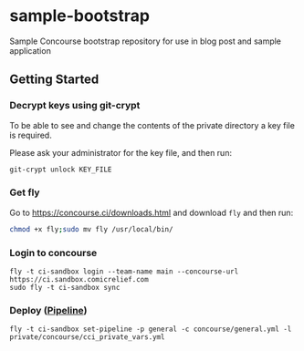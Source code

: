 # sample-bootstrap
Sample Concourse bootstrap repository for use in blog post and sample application


## Getting Started

### Decrypt keys using git-crypt

To be able to see and change the contents of the private directory a key file is required.

Please ask your administrator for the key file, and then run:

```bash
git-crypt unlock KEY_FILE
```

### Get fly

Go to https://concourse.ci/downloads.html and download `fly` and then run:
```bash
chmod +x fly;sudo mv fly /usr/local/bin/ 
```

### Login to concourse

```
fly -t ci-sandbox login --team-name main --concourse-url https://ci.sandbox.comicrelief.com
sudo fly -t ci-sandbox sync
```

### Deploy ([Pipeline](https://ci.sandbox.comicrelief.com/teams/main/pipelines/general))

```
fly -t ci-sandbox set-pipeline -p general -c concourse/general.yml -l private/concourse/cci_private_vars.yml
```